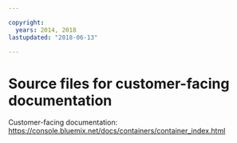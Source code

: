 ```yaml
---

copyright:
  years: 2014, 2018
lastupdated: "2018-06-13"

---
```



# Source files for customer-facing documentation

Customer-facing documentation: https://console.bluemix.net/docs/containers/container_index.html



